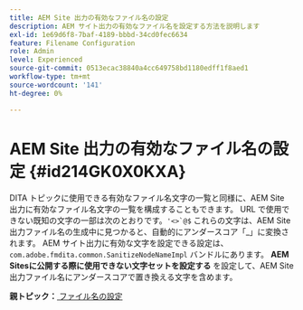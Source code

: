 ```yaml
---
title: AEM Site 出力の有効なファイル名の設定
description: AEM サイト出力の有効なファイル名を設定する方法を説明します
exl-id: 1e69d6f8-7baf-4189-bbbd-34cd0fec6634
feature: Filename Configuration
role: Admin
level: Experienced
source-git-commit: 0513ecac38840a4cc649758bd1180edff1f8aed1
workflow-type: tm+mt
source-wordcount: '141'
ht-degree: 0%

---
```


# AEM Site 出力の有効なファイル名の設定 {#id214GK0X0KXA}

DITA トピックに使用できる有効なファイル名文字の一覧と同様に、AEM Site 出力に有効なファイル名文字の一覧を構成することもできます。 URL で使用できない既知の文字の一部は次のとおりです。```'<>`@$``` これらの文字は、AEM Site 出力ファイル名の生成中に見つかると、自動的にアンダースコア「_」に変換されます。 AEM サイト出力に有効な文字を設定できる設定は、`com.adobe.fmdita.common.SanitizeNodeNameImpl` バンドルにあります。 **AEM Sitesに公開する際に使用できない文字セットを設定する** を設定して、AEM Site 出力ファイル名にアンダースコアで置き換える文字を含めます。

**親トピック：**[ ファイル名の設定 ](conf-file-names.md)
